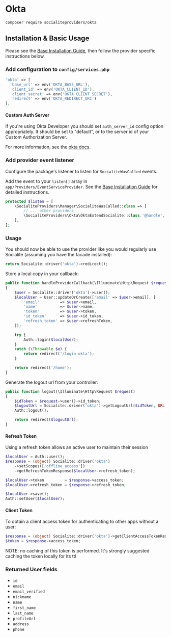 # Okta

```bash
composer require socialiteproviders/okta
```

## Installation & Basic Usage

Please see the [Base Installation Guide](https://socialiteproviders.com/usage/), then follow the provider specific instructions below.

### Add configuration to `config/services.php`

```php
'okta' => [    
  'base_url' => env('OKTA_BASE_URL'),
  'client_id' => env('OKTA_CLIENT_ID'),  
  'client_secret' => env('OKTA_CLIENT_SECRET'),  
  'redirect' => env('OKTA_REDIRECT_URI') 
],
```

#### Custom Auth Server

If you're using Okta Developer you should set `auth_server_id` config option appropriately. It should be set to "default", or to the server id of your Custom Authorization Server.

For more information, see the [okta docs](https://developer.okta.com/docs/concepts/auth-servers/).

### Add provider event listener

Configure the package's listener to listen for `SocialiteWasCalled` events.

Add the event to your `listen[]` array in `app/Providers/EventServiceProvider`. See the [Base Installation Guide](https://socialiteproviders.com/usage/) for detailed instructions.

```php
protected $listen = [
    \SocialiteProviders\Manager\SocialiteWasCalled::class => [
        // ... other providers
        \SocialiteProviders\Okta\OktaExtendSocialite::class.'@handle',
    ],
];
```

### Usage

You should now be able to use the provider like you would regularly use Socialite (assuming you have the facade installed):

```php
return Socialite::driver('okta')->redirect();
```

Store a local copy in your callback:

```php
public function handleProviderCallback(\Illuminate\Http\Request $request)
{
    $user = Socialite::driver('okta')->user();
    $localUser = User::updateOrCreate(['email' => $user->email], [
        'email'         => $user->email,
        'name'          => $user->name,
        'token'         => $user->token,
        'id_token'      => $user->id_token,
        'refresh_token' => $user->refreshToken,
    ]);

    try {
        Auth::login($localUser);
    }
    catch (\Throwable $e) {
        return redirect('/login-okta');
    }

    return redirect('/home');
}
```

Generate the logout url from your controller:

```php
public function logout(\Illuminate\Http\Request $request)
{
    $idToken = $request->user()->id_token;
    $logoutUrl = Socialite::driver('okta')->getLogoutUrl($idToken, URL::to('/'));
    Auth::logout();

    return redirect($logoutUrl);
}
```
#### Refresh Token
Using a refresh token allows an active user to maintain their session

```php
$localUser = Auth::user();
$response = (object) Socialite::driver('okta')
    ->setScopes(['offline_access'])
    ->getRefreshTokenResponse($localUser->refresh_token);

$localUser->token         = $response->access_token;
$localUser->refresh_token = $response->refresh_token;

$localUser->save();
Auth::setUser($localUser);
```

#### Client Token
To obtain a client access token for authenticating to other apps without a user:

```php
$response = (object) Socialite::driver('okta')->getClientAccessTokenResponse();
$token = $response->access_token;
```
NOTE: no caching of this token is performed. It's strongly suggested caching the token locally for its ttl

### Returned User fields

- ``id``
- ``email``
- ``email_verified``
- ``nickname``
- ``name``
- ``first_name``
- ``last_name``
- ``profileUrl``
- ``address``
- ``phone``
